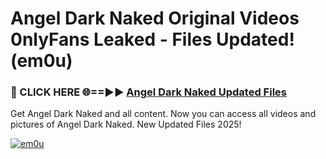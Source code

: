 # Angel Dark Naked Original Videos 0nlyFans Leaked - Files Updated! (em0u)

<h3>🔴 CLICK HERE 🌐==►► <a href="https://tinyurl.com/up5wt9bj" rel="nofollow">Angel Dark Naked Updated Files</a></h3>

Get Angel Dark Naked and all content. Now you can access all videos and pictures of Angel Dark Naked. New Updated Files 2025!

[![em0u](https://i.imgur.com/ABiUzMV.gif)](https://tinyurl.com/up5wt9bj)
